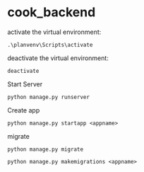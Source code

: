 # cook_backend

activate the virtual environment:

    .\planvenv\Scripts\activate

deactivate the virtual environment:

    deactivate

Start Server

    python manage.py runserver 

Create app

    python manage.py startapp <appname>

migrate

    python manage.py migrate

    python manage.py makemigrations <appname>